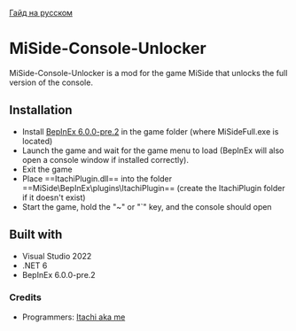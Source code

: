 [Гайд на русском](https://github.com/ltachiUchiha/MiSide-Console-Unlocker/README_RU.md)

# MiSide-Console-Unlocker
MiSide-Console-Unlocker is a mod for the game MiSide that unlocks the full version of the console.

## Installation
* Install [BepInEx 6.0.0-pre.2](https://docs.bepinex.dev/master/articles/user_guide/installation/unity_il2cpp.html?tabs=tabid-win) in the game folder (where MiSideFull.exe is located)
* Launch the game and wait for the game menu to load (BepInEx will also open a console window if installed correctly).
* Exit the game
* Place ==ItachiPlugin.dll== into the folder ==MiSide\BepInEx\plugins\ItachiPlugin== (create the ItachiPlugin folder if it doesn't exist)
* Start the game, hold the "~" or "`" key, and the console should open

## Built with
* Visual Studio 2022
* .NET 6
* BepInEx 6.0.0-pre.2

### Credits
* Programmers: [Itachi aka me](https://github.com/ltachiUchiha)
